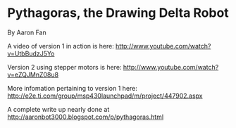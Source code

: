Pythagoras, the Drawing Delta Robot
===================================

By Aaron Fan

A video of version 1 in action is here: http://www.youtube.com/watch?v=UtbBudzJ5Yo

Version 2 using stepper motors is here: http://www.youtube.com/watch?v=eZQJMnZ08u8

More infomation pertaining to version 1 here: http://e2e.ti.com/group/msp430launchpad/m/project/447902.aspx

A complete write up nearly done at http://aaronbot3000.blogspot.com/p/pythagoras.html
